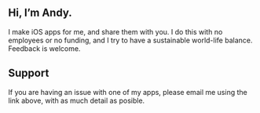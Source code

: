 ## Hi, I’m Andy. 
I make iOS apps for me, and share them with you. I do this with no employees or no funding, and I try to have a sustainable world-life balance. 
Feedback is welcome.

## Support
If you are having an issue with one of my apps, please email me using the link above, with as much detail as posible. 
